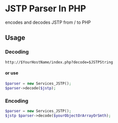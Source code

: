 # JSTP Parser In PHP

encodes and decodes JSTP from / to PHP

## Usage

### Decoding

```url
http://$YourHostName/index.php?decode=$JSTPString
```

#### or use

```php
$parser = new Services_JSTP();
$parser->decode($jstp);
```

### Encoding

```php
$parser = new Services_JSTP();
$jstp $parser->decode($yourObjectOrArrayOrSmth);
```
